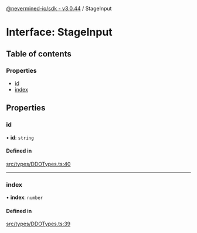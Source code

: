 [@nevermined-io/sdk - v3.0.44](../code-reference.md) / StageInput

# Interface: StageInput

## Table of contents

### Properties

- [id](StageInput.md#id)
- [index](StageInput.md#index)

## Properties

### id

• **id**: `string`

#### Defined in

[src/types/DDOTypes.ts:40](https://github.com/nevermined-io/sdk-js/blob/73bbd7adf913370f1a2da0a0873209115a3fbd62/src/types/DDOTypes.ts#L40)

---

### index

• **index**: `number`

#### Defined in

[src/types/DDOTypes.ts:39](https://github.com/nevermined-io/sdk-js/blob/73bbd7adf913370f1a2da0a0873209115a3fbd62/src/types/DDOTypes.ts#L39)
